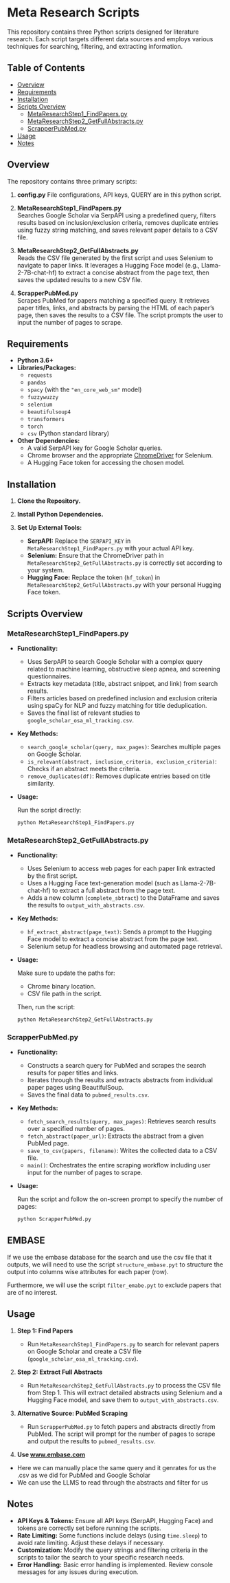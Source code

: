 # Meta Research Scripts

This repository contains three Python scripts designed for literature research. Each script targets different data sources and employs various techniques for searching, filtering, and extracting information.

## Table of Contents

- [Overview](#overview)
- [Requirements](#requirements)
- [Installation](#installation)
- [Scripts Overview](#scripts-overview)
  - [MetaResearchStep1_FindPapers.py](#metaresearchstep1_findpaperspy)
  - [MetaResearchStep2_GetFullAbstracts.py](#metaresearchstep2_getfullabstractspy)
  - [ScrapperPubMed.py](#scrapperpubmedpy)
- [Usage](#usage)
- [Notes](#notes)

## Overview

The repository contains three primary scripts:


1. **config.py**
   File configurations, API keys, QUERY are in this python script.

2. **MetaResearchStep1_FindPapers.py**  
   Searches Google Scholar via SerpAPI using a predefined query, filters results based on inclusion/exclusion criteria, removes duplicate entries using fuzzy string matching, and saves relevant paper details to a CSV file.

3. **MetaResearchStep2_GetFullAbstracts.py**  
   Reads the CSV file generated by the first script and uses Selenium to navigate to paper links. It leverages a Hugging Face model (e.g., Llama-2-7B-chat-hf) to extract a concise abstract from the page text, then saves the updated results to a new CSV file.

4. **ScrapperPubMed.py**  
   Scrapes PubMed for papers matching a specified query. It retrieves paper titles, links, and abstracts by parsing the HTML of each paper’s page, then saves the results to a CSV file. The script prompts the user to input the number of pages to scrape.

## Requirements

- **Python 3.6+**
- **Libraries/Packages:**
  - `requests`
  - `pandas`
  - `spacy` (with the `"en_core_web_sm"` model)
  - `fuzzywuzzy`
  - `selenium`
  - `beautifulsoup4`
  - `transformers`
  - `torch`
  - `csv` (Python standard library)
- **Other Dependencies:**
  - A valid SerpAPI key for Google Scholar queries.
  - Chrome browser and the appropriate [ChromeDriver](https://sites.google.com/a/chromium.org/chromedriver/) for Selenium.
  - A Hugging Face token for accessing the chosen model.

## Installation

1. **Clone the Repository.**
2. **Install Python Dependencies.**
3. **Set Up External Tools:**

   - **SerpAPI:** Replace the `SERPAPI_KEY` in `MetaResearchStep1_FindPapers.py` with your actual API key.
   - **Selenium:** Ensure that the ChromeDriver path in `MetaResearchStep2_GetFullAbstracts.py` is correctly set according to your system.
   - **Hugging Face:** Replace the token (`hf_token`) in `MetaResearchStep2_GetFullAbstracts.py` with your personal Hugging Face token.

## Scripts Overview

### MetaResearchStep1_FindPapers.py

- **Functionality:**
  - Uses SerpAPI to search Google Scholar with a complex query related to machine learning, obstructive sleep apnea, and screening questionnaires.
  - Extracts key metadata (title, abstract snippet, and link) from search results.
  - Filters articles based on predefined inclusion and exclusion criteria using spaCy for NLP and fuzzy matching for title deduplication.
  - Saves the final list of relevant studies to `google_scholar_osa_ml_tracking.csv`.

- **Key Methods:**
  - `search_google_scholar(query, max_pages)`: Searches multiple pages on Google Scholar.
  - `is_relevant(abstract, inclusion_criteria, exclusion_criteria)`: Checks if an abstract meets the criteria.
  - `remove_duplicates(df)`: Removes duplicate entries based on title similarity.

- **Usage:**

  Run the script directly:

  ```bash
  python MetaResearchStep1_FindPapers.py
  ```

### MetaResearchStep2_GetFullAbstracts.py

- **Functionality:**
  - Uses Selenium to access web pages for each paper link extracted by the first script.
  - Uses a Hugging Face text-generation model (such as Llama-2-7B-chat-hf) to extract a full abstract from the page text.
  - Adds a new column (`complete_sbtract`) to the DataFrame and saves the results to `output_with_abstracts.csv`.

- **Key Methods:**
  - `hf_extract_abstract(page_text)`: Sends a prompt to the Hugging Face model to extract a concise abstract from the page text.
  - Selenium setup for headless browsing and automated page retrieval.

- **Usage:**

  Make sure to update the paths for:
  - Chrome binary location.
  - CSV file path in the script.
  
  Then, run the script:

  ```bash
  python MetaResearchStep2_GetFullAbstracts.py
  ```

### ScrapperPubMed.py

- **Functionality:**
  - Constructs a search query for PubMed and scrapes the search results for paper titles and links.
  - Iterates through the results and extracts abstracts from individual paper pages using BeautifulSoup.
  - Saves the final data to `pubmed_results.csv`.

- **Key Methods:**
  - `fetch_search_results(query, max_pages)`: Retrieves search results over a specified number of pages.
  - `fetch_abstract(paper_url)`: Extracts the abstract from a given PubMed page.
  - `save_to_csv(papers, filename)`: Writes the collected data to a CSV file.
  - `main()`: Orchestrates the entire scraping workflow including user input for the number of pages to scrape.

- **Usage:**

  Run the script and follow the on-screen prompt to specify the number of pages:

  ```bash
  python ScrapperPubMed.py
  ```

## EMBASE
If we use the embase database for the search and use the csv file that it outputs, we will need to use the script `structure_embase.pyt` to structure the output into columns wise attributes for each paper (row). 

Furthermore, we will use the script `filter_emabe.pyt` to exclude papers that are of no interest. 

## Usage

1. **Step 1: Find Papers**
   - Run `MetaResearchStep1_FindPapers.py` to search for relevant papers on Google Scholar and create a CSV file (`google_scholar_osa_ml_tracking.csv`).

2. **Step 2: Extract Full Abstracts**
   - Run `MetaResearchStep2_GetFullAbstracts.py` to process the CSV file from Step 1. This will extract detailed abstracts using Selenium and a Hugging Face model, and save them to `output_with_abstracts.csv`.

3. **Alternative Source: PubMed Scraping**
   - Run `ScrapperPubMed.py` to fetch papers and abstracts directly from PubMed. The script will prompt for the number of pages to scrape and output the results to `pubmed_results.csv`.

4. **Use www.embase.com**
  - Here we can manually place the same query and it genrates for us the .csv as we did for PubMed and Google Scholar 
  - We can use the LLMS to read through the abstracts and filter for us
## Notes

- **API Keys & Tokens:** Ensure all API keys (SerpAPI, Hugging Face) and tokens are correctly set before running the scripts.
- **Rate Limiting:** Some functions include delays (using `time.sleep`) to avoid rate limiting. Adjust these delays if necessary.
- **Customization:** Modify the query strings and filtering criteria in the scripts to tailor the search to your specific research needs.
- **Error Handling:** Basic error handling is implemented. Review console messages for any issues during execution.
